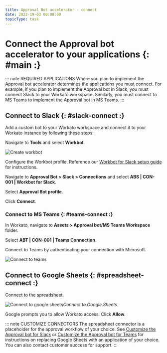 ```yaml
---
title: Approval Bot accelerator - connect
date: 2022-19-03 00:00:00
topicType: task
---
```


# Connect the Approval bot accelerator to your applications {: #main :}

::: note REQUIRED APPLICATIONS
Where you plan to implement the Approval bot accelerator determines the applications you must connect. For example, if you plan to implement the Approval bot in Slack, you must connect Slack to your Workato workspace. Similarly, you must connect to MS Teams to implement the Approval bot in MS Teams.
::: 

## Connect to Slack {: #slack-connect :}

Add a custom bot to your Workato workspace and connect it to your Workato instance by following these steps:

<Stepper>
<Step>

Navigate to **Tools** and select **Workbot**.

![Create workbot](~@img/approval-workbot-create.png)

</Step>
<Step>

Configure the Workbot profile. Reference our [Workbot for Slack setup guide](/workbot/workbot-for-slack-setup.md) for instructions.

</Step>
<Step>

Navigate to **Approval Bot > Slack > Connections** and select **ABS | CON-001 | Workbot for Slack**.

</Step>
<Step>

Select **Approval Bot profile**.

</Step>
<Step>

Click **Connect**.

</Step>
</Stepper>

### Connect to MS Teams {: #teams-connect :}

<Stepper>
<Step>

In Workato, navigate to **Assets > Approval bot/MS Teams Workspace** folder.

</Step>
<Step>

Select **ABT | CON-001 | Teams Connection**.

</Step>
<Step>

Connect to Teams by authenticating your connection with Microsoft.

![Connect to teams](~@img/approval-connect-teams.png)

</Step>
</Stepper>

## Connect to Google Sheets {: #spreadsheet-connect :}

<Stepper>
<Step>

Connect to the spreadsheet.

![Connect to google sheets](~@img/approval-bot-connect-gsheets.png)_Connect to Google Sheets_

</Step>
<Step>

Google prompts you to allow Workato access. Click **Allow**.

</Step>
</Stepper>

::: note CUSTOMIZE CONNECTORS
The spreadsheet connector is a placeholder for the approval workflow of your choice. See [Customize the Approval bot for Slack](accelerator-approval-bot-customize-slack.md) or [Customize the Approval bot for Teams](accelerator-approval-bot-customize-teams.md) for instructions on replacing Google Sheets with an application of your choice. You can also contact customer success for support. 
::: 
